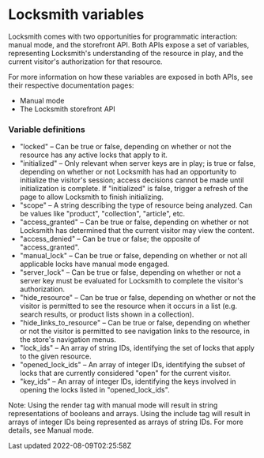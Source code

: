 # Locksmith variables

Locksmith comes with two opportunities for programmatic interaction: manual mode, and the storefront API. Both APIs expose a set of variables, representing Locksmith's understanding of the resource in play, and the current visitor's authorization for that resource.

For more information on how these variables are exposed in both APIs, see their respective documentation pages:

- Manual mode
- The Locksmith storefront API

### Variable definitions

- "locked" – Can be true or false, depending on whether or not the resource has any active locks that apply to it.
- "initialized" – Only relevant when server keys are in play; is true or false, depending on whether or not Locksmith has had an opportunity to initialize the visitor's session; access decisions cannot be made until initialization is complete. If "initialized" is false, trigger a refresh of the page to allow Locksmith to finish initializing.
- "scope" – A string describing the type of resource being analyzed. Can be values like "product", "collection", "article", etc.
- "access\_granted" – Can be true or false, depending on whether or not Locksmith has determined that the current visitor may view the content.
- "access\_denied" – Can be true or false; the opposite of "access\_granted".
- "manual\_lock" – Can be true or false, depending on whether or not all applicable locks have manual mode engaged.
- "server\_lock" – Can be true or false, depending on whether or not a server key must be evaluated for Locksmith to complete the visitor's authorization.
- "hide\_resource" – Can be true or false, depending on whether or not the visitor is permitted to see the resource when it occurs in a list (e.g. search results, or product lists shown in a collection).
- "hide\_links\_to\_resource" – Can be true or false, depending on whether or not the visitor is permitted to see navigation links to the resource, in the store's navigation menus.
- "lock\_ids" – An array of string IDs, identifying the set of locks that apply to the given resource.
- "opened\_lock\_ids" – An array of integer IDs, identifying the subset of locks that are currently considered "open" for the current visitor.
- "key\_ids" – An array of integer IDs, identifying the keys involved in opening the locks listed in "opened\_lock\_ids".

Note: Using the render tag with manual mode will result in string representations of booleans and arrays. Using the include tag will result in arrays of integer IDs being represented as arrays of string IDs. For more details, see Manual mode.

Last updated 2022-08-09T02:25:58Z